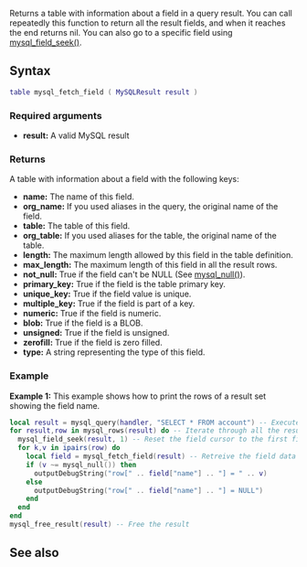 <pageclass class="#AA7592" subcaption="MTA-MySQL Module"></pageclass>

Returns a table with information about a field in a query result. You can call repeatedly this function to return all the result fields, and when it reaches the end returns nil. You can also go to a specific field using [mysql\_field\_seek()](/docs/modules/mta-mysql/mysql_field_seek.md "wikilink").

Syntax
------

``` lua
table mysql_fetch_field ( MySQLResult result )
```

### Required arguments

-   **result:** A valid MySQL result

### Returns

A table with information about a field with the following keys:

-   **name:** The name of this field.
-   **org\_name:** If you used aliases in the query, the original name of the field.
-   **table:** The table of this field.
-   **org\_table:** If you used aliases for the table, the original name of the table.
-   **length:** The maximum length allowed by this field in the table definition.
-   **max\_length:** The maximum length of this field in all the result rows.
-   **not\_null:** True if the field can't be NULL (See [mysql\_null()](/docs/modules/mta-mysql/mysql_null.md "wikilink")).
-   **primary\_key:** True if the field is the table primary key.
-   **unique\_key:** True if the field value is unique.
-   **multiple\_key:** True if the field is part of a key.
-   **numeric:** True if the field is numeric.
-   **blob:** True if the field is a BLOB.
-   **unsigned:** True if the field is unsigned.
-   **zerofill:** True if the field is zero filled.
-   **type:** A string representing the type of this field.

### Example

**Example 1:** This example shows how to print the rows of a result set showing the field name.

``` lua
local result = mysql_query(handler, "SELECT * FROM account") -- Execute the query
for result,row in mysql_rows(result) do -- Iterate through all the result rows
  mysql_field_seek(result, 1) -- Reset the field cursor to the first field
  for k,v in ipairs(row) do
    local field = mysql_fetch_field(result) -- Retreive the field data
    if (v ~= mysql_null()) then
      outputDebugString("row[" .. field["name"] .. "] = " .. v)
    else
      outputDebugString("row[" .. field["name"] .. "] = NULL")
    end
  end
end
mysql_free_result(result) -- Free the result
```

See also
--------
